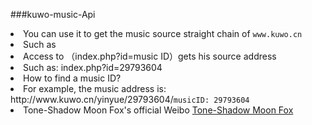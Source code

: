 ###kuwo-music-Api
<li>You can use it to get the music source straight chain of <code>www.kuwo.cn</code></li>

<li>Such as</li>
<li>Access to （index.php?id=music ID）gets his source address</li>
<li>Such as: index.php?id=29793604</li>

<li>How to find a music ID?</li>

<li>For example, the music address is: http://www.kuwo.cn/yinyue/29793604/<code>musicID: 29793604</code></li>

<li>Tone-Shadow Moon Fox's official Weibo <a href="https://weibo.com/chinazcwl"arget="_blank"> Tone-Shadow Moon Fox</a></li>

